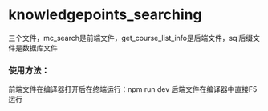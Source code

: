 # knowledgepoints_searching
三个文件，mc_search是前端文件，get_course_list_info是后端文件，sql后缀文件是数据库文件
### 使用方法：
前端文件在编译器打开后在终端运行：npm run dev
后端文件在编译器中直接F5运行
